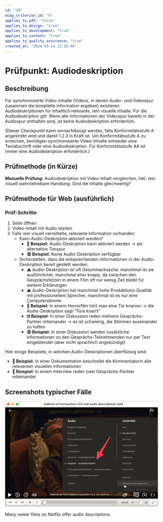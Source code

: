 ```yaml
---
id: "20"
wcag_criterion_id: "6"
applies_to_pdf: "false"
applies_to_design: "true"
applies_to_development: "true"
applies_to_content: "true"
applies_to_quality_assurance: "true"
created_at: "2024-03-14 12:16:46"
---
```


# Prüfpunkt: Audiodeskription

## Beschreibung

Für synchronisierte Video-Inhalte (Videos, in denen Audio- und Videospur zusammen die komplette Information ergeben) existieren Audiodeskriptionen für inhaltlich relevante, rein visuelle Inhalte. Für die Audiodeskription gilt: Wenn alle Informationen der Videospur bereits in der Audiospur enthalten sind, ist keine Audiodeskription erforderlich.

(Dieser Checkpunkt kann vernachlässigt werden, falls Konformitätsstufe A angestrebt wird und damit 1.2.3 in Kraft ist. Um Konformitätsstufe A zu erreichen, benötigen synchronisierte Video-Inhalte entweder eine Textabschrift oder eine Audiodeskription. Für Konformitätsstufe AA ist immer eine Audiodeskription erforderlich.)

## Prüfmethode (in Kürze)

**Manuelle Prüfung:** Audiodeskription mit Video-Inhalt vergleichen, inkl. rein visuell wahrnehmbare Handlung: Sind die Inhalte gleichwertig?

## Prüfmethode für Web (ausführlich)

### Prüf-Schritte

1. Seite öffnen
1. Video-Inhalt mit Audio starten
1. Falls rein visuell vermittelte, relevante Information vorhanden:
    - Kann Audio-Deskription aktiviert werden?
        - **🙂 Beispiel:** Audio-Deskription kann aktiviert werden → als alternative Tonspur
        - **😡 Beispiel:** Keine Audio-Deskription verfügbar
    - Sicherstellen, dass die entsprechenden Informationen in der Audio-Deskription bereit gestellt werden:
        - ⚠️ Audio-Deskription ist oft Geschmacksache: manchmal ist sie ausführlicher, manchmal eher knapp, da zwischen den Gesprächsfetzen in einem Film oft nur wenig Zeit bleibt für weitere Erklärungen
        - ⚠️ Audio-Deskription hat manchmal hohe Produktions-Qualität mit professionellem Sprecher, manchmal ist es nur eine Computerstimme
        - **🙂 Beispiel:** In einem Horrorfilm hört man eine Tür knarren → die Audio-Deskription sagt "Türe knarrt"
        - **🙄 Beispiel:** In einer Diskussion reden mehrere Gesprächs-Partner miteinander → es ist schwierig, die Stimmen auseinander zu halten
        - **😡 Beispiel:** In einer Diskussion werden zusätzliche Informationen zu den Gesprächs-Teilnehmenden nur per Text eingeblendet (aber nicht sprachlich angekündigt)

Hier einige Beispiele, in welchen Audio-Deskriptionen überflüssig sind:

- **🙂 Beispiel:** In einer Dokumentation beschreibt die Kommentatorin alle relevanten visuellen Informationen
- **🙂 Beispiel:** In einem Interview reden zwei Gesprächs-Partner miteinander

## Screenshots typischer Fälle

![Cabinet of Curiosities](images/cabinet-of-curiosities.png)

Many newer films on Netflix offer audio descriptions.